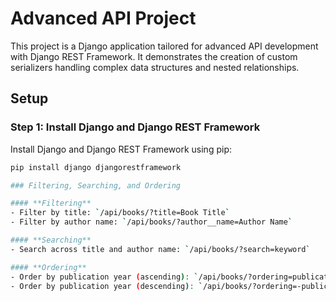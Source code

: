 # Advanced API Project

This project is a Django application tailored for advanced API development with Django REST Framework. It demonstrates the creation of custom serializers handling complex data structures and nested relationships.

## Setup

### Step 1: Install Django and Django REST Framework

Install Django and Django REST Framework using pip:

```bash
pip install django djangorestframework

### Filtering, Searching, and Ordering

#### **Filtering**
- Filter by title: `/api/books/?title=Book Title`
- Filter by author name: `/api/books/?author__name=Author Name`

#### **Searching**
- Search across title and author name: `/api/books/?search=keyword`

#### **Ordering**
- Order by publication year (ascending): `/api/books/?ordering=publication_year`
- Order by publication year (descending): `/api/books/?ordering=-publication_year`
